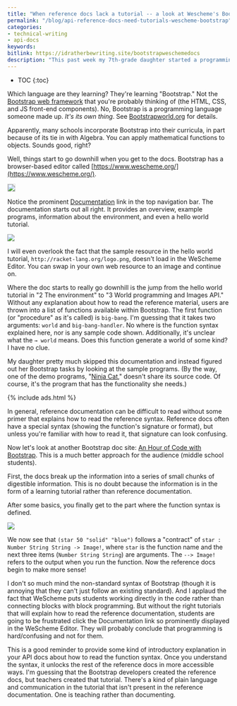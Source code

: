 ```yaml
---
title: "When reference docs lack a tutorial -- a look at Wescheme's Bootstrap documentation for students learning programming"
permalink: "/blog/api-reference-docs-need-tutorials-wescheme-bootstrap"
categories:
- technical-writing
- api-docs
keywords:
bitlink: https://idratherbewriting.site/bootstrapweschemedocs
description: "This past week my 7th-grade daughter started a programming component in her Algebra class. I was elated about this because, sadly, whenever she needs help with math, I'm usually not much help. My wife is much sharper with math and seems to remember everything, so she takes the lead. But with the switch into programming, I got called up from the dugout to help out. After I browsed the material assigned and required tasks, I started to feel sorry for my daughter, the teacher, and the whole school's attempt to jump into programming."
---
```


* TOC
{:toc}

Which language are they learning? They're learning "Bootstrap." Not the [Bootstrap web framework](https://getbootstrap.com/) that you're probably thinking of (the HTML, CSS, and JS front-end components). No, Bootstrap is a programming language someone made up. *It's its own thing*. See [Bootstrapworld.org](https://www.bootstrapworld.org/) for details.

Apparently, many schools incorporate Bootstrap into their curricula, in part because of its tie in with Algebra. You can apply mathematical functions to objects. Sounds good, right?

Well, things start to go downhill when you get to the docs. Bootstrap has a browser-based editor called [https://www.wescheme.org/](https://www.wescheme.org/).

<a href="https://www.wescheme.org/openEditor"><img style="border: 1px solid #dedede" src="{{site.media}}/weschemeeditor.png"/></a>

Notice the prominent [Documentation](https://www.wescheme.org/doc/wescheme.html) link in the top navigation bar. The documentation starts out all right. It provides an overview, example programs, information about the environment, and even a hello world tutorial.  

<a href="https://www.wescheme.org/doc/wescheme.html"><img src="{{site.media}}/weschemedocpage.png"/></a>

I will even overlook the fact that the sample resource in the hello world tutorial, `http://racket-lang.org/logo.png`, doesn't load in the WeScheme Editor. You can swap in your own web resource to an image and continue on.

Where the doc starts to really go downhill is the jump from the hello world tutorial in "2 The environment" to "3 World programming and Images API." Without any explanation about how to read the reference material, users are thrown into a list of functions available within Bootstrap. The first function (or "procedure" as it's called) is `big-bang`. I'm guessing that it takes two arguments: `world` and `big-bang-handler`. No where is the function syntax explained here, nor is any sample code shown. Additionally, it's unclear what the `→ world` means. Does this function generate a world of some kind? I have no clue.

My daughter pretty much skipped this documentation and instead figured out her Bootstrap tasks by looking at the sample programs. (By the way, one of the demo programs, "[Ninja Cat](https://www.wescheme.org/run?publicId=sggzRzgU5T)," doesn't share its source code. Of course, it's the program that has the functionality she needs.)

{% include ads.html %}

In general, reference documentation can be difficult to read without some primer that explains how to read the reference syntax. Reference docs often have a special syntax (showing the function's signature or format), but unless you're familiar with how to read it, that signature can look confusing.

Now let's look at another Bootstrap doc site: [An Hour of Code with Bootstrap](https://www.bootstrapworld.org/materials/spring2020/courses/hour-of-code/en-us/). This is a much better approach for the audience (middle school students).

First, the docs break up the information into a series of small chunks of digestible information. This is no doubt because the information is in the form of a learning tutorial rather than reference documentation.

After some basics, you finally get to the part where the function syntax is defined.

<a href="https://www.bootstrapworld.org/materials/spring2020/courses/hour-of-code/en-us/#"><img src="{{site.media}}/hourofcodebootstrap.png"/></a>

We now see that `(star 50 "solid" "blue")` follows a "contract" of `star : Number String String -> Image!`, where `star` is the function name and the next three items (`Number String String`) are arguments. The `--> Image!` refers to the output when you run the function. Now the reference docs begin to make more sense!

I don't so much mind the non-standard syntax of Bootstrap (though it is annoying that they can't just follow an existing standard). And I applaud the fact that WeScheme puts students working directly in the code rather than connecting blocks with block programming. But without the right tutorials that will explain how to read the reference documentation, students are going to be frustrated click the Documentation link so prominently displayed in the WeScheme Editor. They will probably conclude that programming is hard/confusing and not for them.

This is a good reminder to provide some kind of introductory explanation in your API docs about how to read the function syntax. Once you understand the syntax, it unlocks the rest of the reference docs in more accessible ways. I'm guessing that the Bootstrap developers created the reference docs, but teachers created that tutorial. There's a kind of plain language and communication in the tutorial that isn't present in the reference documentation. One is teaching rather than documenting.
